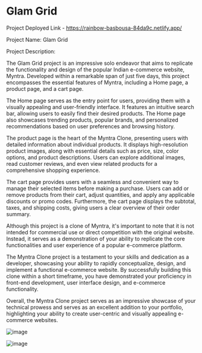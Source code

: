 # Glam Grid

Project Deployed Link - https://rainbow-basbousa-84da9c.netlify.app/

Project Name: Glam Grid

Project Description:

The Glam Grid project is an impressive solo endeavor that aims to replicate the functionality and design of the popular Indian e-commerce website, Myntra. Developed within a remarkable span of just five days, this project encompasses the essential features of Myntra, including a Home page, a product page, and a cart page. 

The Home page serves as the entry point for users, providing them with a visually appealing and user-friendly interface. It features an intuitive search bar, allowing users to easily find their desired products. The Home page also showcases trending products, popular brands, and personalized recommendations based on user preferences and browsing history.

The product page is the heart of the Myntra Clone, presenting users with detailed information about individual products. It displays high-resolution product images, along with essential details such as price, size, color options, and product descriptions. Users can explore additional images, read customer reviews, and even view related products for a comprehensive shopping experience.

The cart page provides users with a seamless and convenient way to manage their selected items before making a purchase. Users can add or remove products from their cart, adjust quantities, and apply any applicable discounts or promo codes. Furthermore, the cart page displays the subtotal, taxes, and shipping costs, giving users a clear overview of their order summary.

Although this project is a clone of Myntra, it's important to note that it is not intended for commercial use or direct competition with the original website. Instead, it serves as a demonstration of your ability to replicate the core functionalities and user experience of a popular e-commerce platform.

The Myntra Clone project is a testament to your skills and dedication as a developer, showcasing your ability to rapidly conceptualize, design, and implement a functional e-commerce website. By successfully building this clone within a short timeframe, you have demonstrated your proficiency in front-end development, user interface design, and e-commerce functionality.

Overall, the Myntra Clone project serves as an impressive showcase of your technical prowess and serves as an excellent addition to your portfolio, highlighting your ability to create user-centric and visually appealing e-commerce websites.


![image](https://github.com/Fiza32/productive-finger-3098/assets/115460409/d07e2822-bda6-447b-8ae1-7fb72ac9585a)

![image](https://github.com/Fiza32/productive-finger-3098/assets/115460409/2264829b-f441-4da2-856e-22e6aa618d39)



